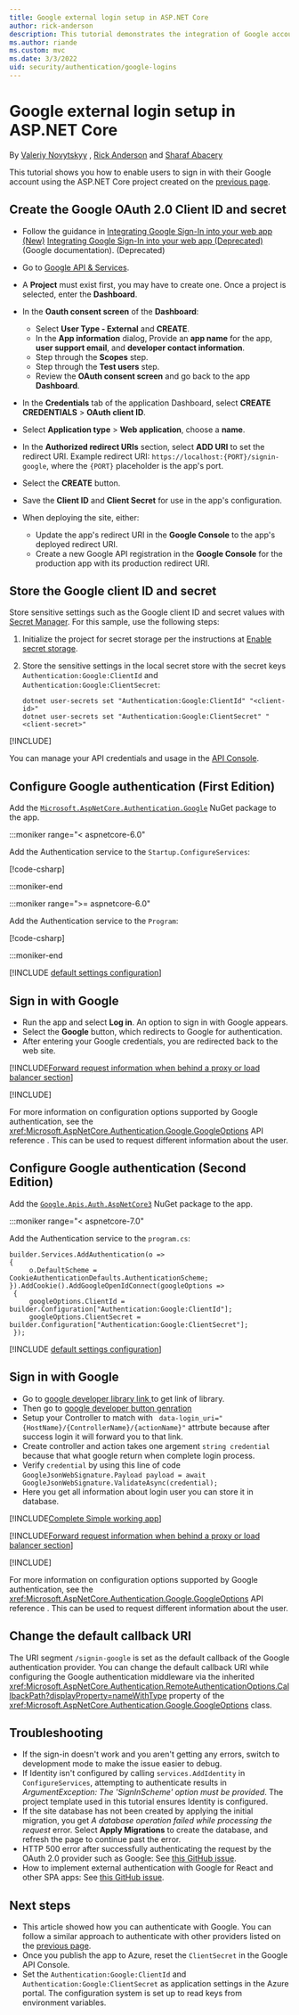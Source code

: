 ```yaml
---
title: Google external login setup in ASP.NET Core
author: rick-anderson
description: This tutorial demonstrates the integration of Google account user authentication into an existing ASP.NET Core app.
ms.author: riande
ms.custom: mvc
ms.date: 3/3/2022
uid: security/authentication/google-logins
---
```

# Google external login setup in ASP.NET Core

By [Valeriy Novytskyy](https://github.com/01binary) , [Rick Anderson](https://twitter.com/RickAndMSFT) and [Sharaf Abacery](https://github.com/sharafabacery)

This tutorial shows you how to enable users to sign in with their Google account using the ASP.NET Core project created on the [previous page](xref:security/authentication/social/index).

## Create the Google OAuth 2.0 Client ID and secret

* Follow the guidance in [Integrating Google Sign-In into your web app (New)]([https://developers.google.com/identity/sign-in/web/sign-in](https://developers.google.com/identity/gsi/web/guides/overview)) [Integrating Google Sign-In into your web app (Deprecated)](https://developers.google.com/identity/sign-in/web/sign-in) (Google documentation). (Deprecated)
* Go to [Google API & Services](https://console.cloud.google.com/apis).
* A **Project** must exist first, you may have to create one. Once a project is selected, enter the **Dashboard**.

* In the **Oauth consent screen** of the **Dashboard**:
  * Select **User Type - External** and **CREATE**.
  * In the **App information** dialog, Provide an **app name** for the app, **user support email**, and **developer contact information**.
  * Step through the **Scopes** step.
  * Step through the **Test users** step.
  * Review the **OAuth consent screen** and go back to the app **Dashboard**.

* In the **Credentials** tab of the application Dashboard, select **CREATE CREDENTIALS** > **OAuth client ID**.
* Select **Application type** > **Web application**, choose a **name**.
* In the **Authorized redirect URIs** section, select **ADD URI** to set the redirect URI. Example redirect URI: `https://localhost:{PORT}/signin-google`, where the `{PORT}` placeholder is the app's port.
* Select the **CREATE** button.
* Save the **Client ID** and **Client Secret** for use in the app's configuration.
* When deploying the site, either:
  * Update the app's redirect URI in the **Google Console** to the app's deployed redirect URI.
  * Create a new Google API registration in the **Google Console** for the production app with its production redirect URI.

## Store the Google client ID and secret

Store sensitive settings such as the Google client ID and secret values with [Secret Manager](xref:security/app-secrets). For this sample, use the following steps:

1. Initialize the project for secret storage per the instructions at [Enable secret storage](xref:security/app-secrets#enable-secret-storage).
1. Store the sensitive settings in the local secret store with the secret keys `Authentication:Google:ClientId` and `Authentication:Google:ClientSecret`:

    ```dotnetcli
    dotnet user-secrets set "Authentication:Google:ClientId" "<client-id>"
    dotnet user-secrets set "Authentication:Google:ClientSecret" "<client-secret>"
    ```

[!INCLUDE[](~/includes/environmentVarableColon.md)]

You can manage your API credentials and usage in the [API Console](https://console.developers.google.com/apis/dashboard).

## Configure Google authentication (First Edition)

Add the [`Microsoft.AspNetCore.Authentication.Google`](https://www.nuget.org/packages/Microsoft.AspNetCore.Authentication.Google) NuGet package to the app.

:::moniker range="< aspnetcore-6.0"

Add the Authentication service to the `Startup.ConfigureServices`:

[!code-csharp[](~/security/authentication/social/social-code/3.x/StartupGoogle3x.cs?highlight=11-19)]

:::moniker-end

:::moniker range=">= aspnetcore-6.0"

Add the Authentication service to the `Program`:

[!code-csharp[](~/security/authentication/social/social-code/6.x/ProgramGoogle.cs)]

:::moniker-end

[!INCLUDE [default settings configuration](includes/default-settings2-2.md)]

## Sign in with Google

* Run the app and select **Log in**. An option to sign in with Google appears.
* Select the **Google** button, which redirects to Google for authentication.
* After entering your Google credentials, you are redirected back to the web site.

[!INCLUDE[Forward request information when behind a proxy or load balancer section](includes/forwarded-headers-middleware.md)]

[!INCLUDE[](includes/chain-auth-providers.md)]

For more information on configuration options supported by Google authentication, see the <xref:Microsoft.AspNetCore.Authentication.Google.GoogleOptions> API reference . This can be used to request different information about the user.

## Configure Google authentication (Second Edition)

Add the [`Google.Apis.Auth.AspNetCore3`](https://www.nuget.org/packages/Google.Apis.Auth.AspNetCore3) NuGet package to the app.

:::moniker range="< aspnetcore-7.0"

Add the Authentication service to the `program.cs`:
```
builder.Services.AddAuthentication(o =>
{
     o.DefaultScheme = CookieAuthenticationDefaults.AuthenticationScheme;
}).AddCookie().AddGoogleOpenIdConnect(googleOptions =>
 {
     googleOptions.ClientId = builder.Configuration["Authentication:Google:ClientId"];
     googleOptions.ClientSecret = builder.Configuration["Authentication:Google:ClientSecret"];
 });
```

[!INCLUDE [default settings configuration](includes/default-settings2-2.md)]

## Sign in with Google
* Go to [google developer library link ](https://developers.google.com/identity/gsi/web/guides/client-library) to get link of library.
* Then go to [google developer button genration ](https://developers.google.com/identity/gsi/web/tools/configurator)
* Setup your Controller to match with ``` data-login_uri="{HostName}/{ControllerName}/{actionName}"``` attrbute because after success login it will forward you to that link.
* Create controller and action takes one argement  ```string credential``` because that what google return when complete login process.
* Verify ```credential``` by using this line of code
```GoogleJsonWebSignature.Payload payload = await GoogleJsonWebSignature.ValidateAsync(credential);```
* Here you  get all information about login user you can store it in database.

[!INCLUDE[Complete Simple working app](https://github.com/sharafabacery/GoogleAuthticationExample)]

[!INCLUDE[Forward request information when behind a proxy or load balancer section](includes/forwarded-headers-middleware.md)]

[!INCLUDE[](includes/chain-auth-providers.md)]

For more information on configuration options supported by Google authentication, see the <xref:Microsoft.AspNetCore.Authentication.Google.GoogleOptions> API reference . This can be used to request different information about the user.

## Change the default callback URI

The URI segment `/signin-google` is set as the default callback of the Google authentication provider. You can change the default callback URI while configuring the Google authentication middleware via the inherited <xref:Microsoft.AspNetCore.Authentication.RemoteAuthenticationOptions.CallbackPath?displayProperty=nameWithType> property of the <xref:Microsoft.AspNetCore.Authentication.Google.GoogleOptions> class.

## Troubleshooting

* If the sign-in doesn't work and you aren't getting any errors, switch to development mode to make the issue easier to debug.
* If Identity isn't configured by calling `services.AddIdentity` in `ConfigureServices`, attempting to authenticate results in *ArgumentException: The 'SignInScheme' option must be provided*. The project template used in this tutorial ensures Identity is configured.
* If the site database has not been created by applying the initial migration, you get *A database operation failed while processing the request* error. Select **Apply Migrations** to create the database, and refresh the page to continue past the error.
* HTTP 500 error after successfully authenticating the request by the OAuth 2.0 provider such as Google: See [this GitHub issue](https://github.com/dotnet/AspNetCore.Docs/issues/14169).
* How to implement external authentication with Google for React and other SPA apps: See [this GitHub issue](https://github.com/dotnet/AspNetCore.Docs/issues/14169).

## Next steps

* This article showed how you can authenticate with Google. You can follow a similar approach to authenticate with other providers listed on the [previous page](xref:security/authentication/social/index).
* Once you publish the app to Azure, reset the `ClientSecret` in the Google API Console.
* Set the `Authentication:Google:ClientId` and `Authentication:Google:ClientSecret` as application settings in the Azure portal. The configuration system is set up to read keys from environment variables.
